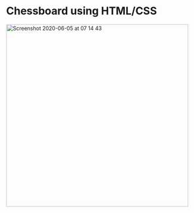 # Chessboard using HTML/CSS

<img width="489" alt="Screenshot 2020-06-05 at 07 14 43" src="https://user-images.githubusercontent.com/89199990/152136565-6b0a45ad-830b-402b-937a-260191a29b82.png">

